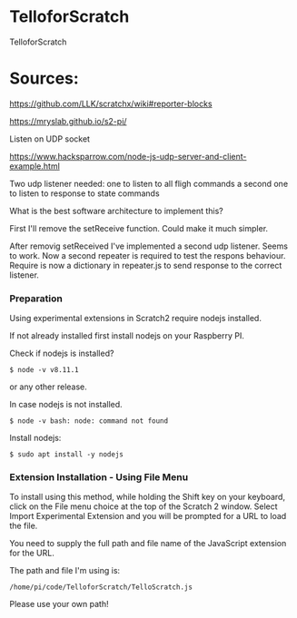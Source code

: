 # TelloforScratch
TelloforScratch


# Sources: 

https://github.com/LLK/scratchx/wiki#reporter-blocks

https://mryslab.github.io/s2-pi/

Listen on UDP socket 

https://www.hacksparrow.com/node-js-udp-server-and-client-example.html

Two udp listener needed:
one to listen to all fligh commands
a second one to listen to response to state commands

What is the best software architecture to implement this? 

First I'll remove the setReceive function. 
Could make it much simpler. 

After removig setReceived I've implemented a second udp listener. 
Seems to work.
Now a second repeater is required to test the respons behaviour. 
Require is now a dictionary in repeater.js to send response 
to the correct listener.  

### Preparation ### 

Using experimental extensions in Scratch2 require nodejs installed. 

If not already installed first install nodejs on your Raspberry PI.

Check if nodejs is installed?

`$ node -v
v8.11.1`

or any other release. 

In case nodejs is not installed. 

`$ node -v
bash: node: command not found
`

Install nodejs: 


`$ sudo apt install -y nodejs`


### Extension Installation - Using File Menu ###

To install using this method, while holding the Shift key 
on your keyboard, click on the File menu choice at the top 
of the Scratch 2 window. Select Import Experimental Extension
and you will be prompted for a URL to load the file. 

You need to supply the full path and file name of the JavaScript 
extension for the URL.  


The path and file I'm using is:

`/home/pi/code/TelloforScratch/TelloScratch.js`

Please use your own path!
 
 
 
